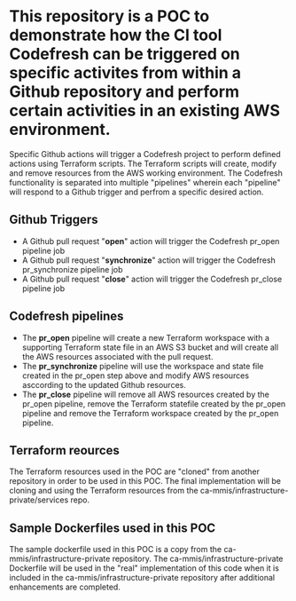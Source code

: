 # This repository is a POC to demonstrate how the CI tool Codefresh can be triggered on specific activites from within a Github repository and perform certain activities in an existing AWS environment.

Specific Github actions will trigger a Codefresh project to perform defined actions using Terraform scripts.  The Terraform scripts will create, modify and remove resources from the AWS working environment.  The Codefresh functionality is separated into multiple "pipelines" wherein each "pipeline" will respond to a Github trigger and perfrom a specific desired action.


## Github Triggers
- A Github pull request "**open**" action will trigger the Codefresh pr_open pipeline job
- A Github pull request "**synchronize**" action will trigger the Codefresh pr_synchronize pipeline job
- A Github pull request "**close**" action will trigger the Codefresh pr_close pipeline job

## Codefresh pipelines 
- The **pr_open** pipeline will create a new Terraform workspace with a supporting Terraform state file in an AWS S3 bucket and will create all the AWS resources associated with the pull request.
- The **pr_synchronize** pipeline will use the workspace and state file created in the pr_open step above and modify AWS resources asccording to the updated Github resources.
- The **pr_close** pipeline will remove all AWS resources created by the pr_open pipeline, remove the Terraform statefile created by the pr_open pipeline and remove the Terraform workspace created by the pr_open pipeline.

## Terraform reources
The Terraform resources used in the POC are "cloned" from another repository in order to be used in this POC.  The final implementation will be cloning and using the Terraform resources from the ca-mmis/infrastructure-private/services repo.

## Sample Dockerfiles used in this POC
The sample dockerfile used in this POC is a copy from the ca-mmis/infrastructure-private repository.  The ca-mmis/infrastructure-private Dockerfile will be used in the "real" implementation of this code when it is included in the ca-mmis/infrastructure-private repository after additional enhancements are completed.
